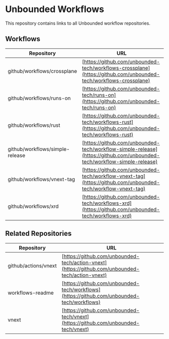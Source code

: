 # Unbounded Workflows

This repository contains links to all Unbounded workflow repositories.

## Workflows

| Repository | URL |
|------------|-----|
| github/workflows/crossplane | [https://github.com/unbounded-tech/workflows-crossplane](https://github.com/unbounded-tech/workflows-crossplane) |
| github/workflows/runs-on | [https://github.com/unbounded-tech/runs-on](https://github.com/unbounded-tech/runs-on) |
| github/workflows/rust | [https://github.com/unbounded-tech/workflows-rust](https://github.com/unbounded-tech/workflows-rust) |
| github/workflows/simple-release | [https://github.com/unbounded-tech/workflow-simple-release](https://github.com/unbounded-tech/workflow-simple-release) |
| github/workflows/vnext-tag | [https://github.com/unbounded-tech/workflow-vnext-tag](https://github.com/unbounded-tech/workflow-vnext-tag) |
| github/workflows/xrd | [https://github.com/unbounded-tech/workflows-xrd](https://github.com/unbounded-tech/workflows-xrd) |

## Related Repositories

| Repository | URL |
|------------|-----|
| github/actions/vnext | [https://github.com/unbounded-tech/action-vnext](https://github.com/unbounded-tech/action-vnext) |
| workflows-readme | [https://github.com/unbounded-tech/workflows](https://github.com/unbounded-tech/workflows) |
| vnext | [https://github.com/unbounded-tech/vnext](https://github.com/unbounded-tech/vnext) |
